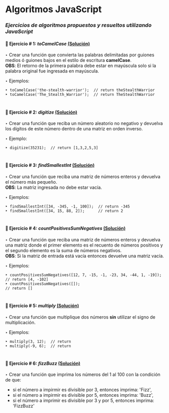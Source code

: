# Algoritmos JavaScript

### _Ejercicios de algoritmos propuestos y resueltos utilizando JavaScript_    

#### :small_orange_diamond: Ejercicio # 1: _toCamelCase_  [(Solución)](https://github.com/Pablo-MC/algorithms-js/blob/master/exercises/toCamelCase.js)
‣ Crear una función que convierta las palabras delimitadas por guiones medios ó guiones bajos en el estilo de escritura **camelCase**.     
__OBS__: El retorno de la primera palabra debe estar en mayúscula solo si la palabra original fue ingresada en mayúscula. 
  
‣ Ejemplos: 
~~~  
‣ toCamelCase('the-stealth-warrior');  // return theStealthWarrior
‣ toCamelCase('The_Stealth_Warrior');  // return TheStealthWarrior
~~~

#

#### :small_orange_diamond: Ejercicio # 2: _digitize_  [(Solución)](https://github.com/Pablo-MC/algorithms-js/blob/master/exercises/digitize.js)
‣ Crear una función que reciba un número aleatorio no negativo y devuelva los dígitos de este número dentro de una matriz en orden inverso.

‣ Ejemplo:
~~~
‣ digitize(35231);  // return [1,3,2,5,3]
~~~

#

#### :small_orange_diamond: Ejercicio # 3: _findSmallestInt_  [(Solución)](https://github.com/Pablo-MC/algorithms-js/blob/master/exercises/findSmallestInt.js)
‣ Crear una función que reciba una matriz de números enteros y devuelva el número más pequeño.   
__OBS__: La matriz ingresada no debe estar vacía.

‣ Ejemplos:
~~~
‣ findSmallestInt([34, -345, -1, 100]);  // return -345
‣ findSmallestInt([34, 15, 88, 2]);      // return 2
~~~

#

#### :small_orange_diamond: Ejercicio # 4: _countPositivesSumNegatives_  [(Solución)](https://github.com/Pablo-MC/algorithms-js/blob/master/exercises/countPositivesSumNegatives.js)
‣ Crear una función que reciba una matriz de números enteros y devuelva una matriz donde el primer elemento es el recuento de números positivos y el segundo elemento es la suma de números negativos.   
__OBS__: Si la matriz de entrada está vacía entonces devuelve una matriz vacía. 
  
‣ Ejemplos: 
~~~  
‣ countPositivesSumNegatives([12, 7, -15, -1, -23, 34, -44, 1, -19]);  // return [4, -102]
‣ countPositivesSumNegatives([]);                                      // return []
~~~

#

#### :small_orange_diamond: Ejercicio # 5: _multiply_  [(Solución)](https://github.com/Pablo-MC/algorithms-js/blob/master/exercises/multiply.js)
‣ Crear una función que multiplique dos números __sin__ utilizar el signo de multiplicación.  
  
‣ Ejemplos: 
~~~  
‣ multiply(3, 12);  // return 
‣ multiply(-9, 6);  // return 
~~~

#

#### :small_orange_diamond: Ejercicio # 6: _fizzBuzz_  [(Solución)](https://github.com/Pablo-MC/algorithms-js/blob/master/exercises/fizzBuzz.js)
‣ Crear una función que imprima los números del 1 al 100 con la condición de que:   
- si el número a impirmir es divisible por 3, entonces imprima: 'Fizz',   
- si el número a impirmir es divisible por 5, entonces imprima: 'Buzz',   
- si el número a imprimir es divisible por 3 y por 5, entonces imprima: 'FizzBuzz'

#









